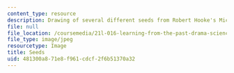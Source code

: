 ```yaml
---
content_type: resource
description: Drawing of several different seeds from Robert Hooke's Micrographia.
file: null
file_location: /coursemedia/21l-016-learning-from-the-past-drama-science-performance-spring-2009/481300a871e8f961cdcf2f6b51370a32_08.jpg
file_type: image/jpeg
resourcetype: Image
title: Seeds
uid: 481300a8-71e8-f961-cdcf-2f6b51370a32
---
```

